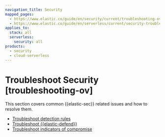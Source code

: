 ```yaml
---
navigation_title: Security
mapped_pages:
  - https://www.elastic.co/guide/en/security/current/troubleshooting-ov.html
  - https://www.elastic.co/guide/en/serverless/current/security-troubleshooting-ov.html
applies_to:
  stack: all
  serverless:
    security: all
products:
  - security
  - cloud-serverless
---
```


# Troubleshoot Security [troubleshooting-ov]

This section covers common {{elastic-sec}} related issues and how to resolve them.

* [Troubleshoot detection rules](security/detection-rules.md)
* [Troubleshoot {{elastic-defend}}](security/elastic-defend.md)
* [Troubleshoot indicators of compromise](security/indicators-of-compromise.md)

